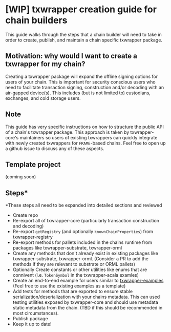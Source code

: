 # [WIP] txwrapper creation guide for chain builders

This guide walks through the steps that a chain builder will need to take in order to create, publish, and maintain a chain specific txwrapper package.

## Motivation: why would I want to create a txwrapper for my chain?

Creating a txwrapper package will expand the offline signing options for users of your chain. This is important for security conscious users who need to facilitate transaction signing, construction and/or decoding with an air-gapped device(s). This includes (but is not limited to) custodians, exchanges, and cold storage users.

## Note

This guide has very specific instructions on how to structure the public API of a chain's txwrapper package. This approach is taken by txwrapper-core's maintainers so users of existing txwrappers can quickly integrate with newly created txwrappers for `FRAME`-based chains. Feel free to open up a github issue to discuss any of these aspects.

## Template project

(coming soon)

## Steps*

*These steps all need to be expanded into detailed sections and reviewed

- Create repo
- Re-export all of txwrapper-core (particularly transaction construction and decoding)
- Re-export `getRegistry` (and optionally `knownChainProperties`) from txwrapper-registry
- Re-export methods for pallets included in the chains runtime from packages like txwrapper-substrate, txwrapper-orml
- Create any methods that don't already exist in existing packages like txwrapper-substrate, txwrapper-orml. (Consider a PR to add the methods if they are relevant to substrate or ORML pallets)
- Optionally Create constants or other utilities like enums that are connivent (i.e. `TokenSymbol` in the txwrapper-acala examles)
- Create an end-to-end example for users similar to [txwrapper-examples](packages/txwrapper-examples/src/mandala.ts) (Feel free to use the existing examples as a template)
- Add tests for methods that are exported to ensure stable serialization/deserialization with your chains metadata. This can used testing utilities exposed by txwrapper-core and should use metadata static metadata from the chain. (TBD if this should be recommended in most circumstances).
- Publish package
- Keep it up to date!
